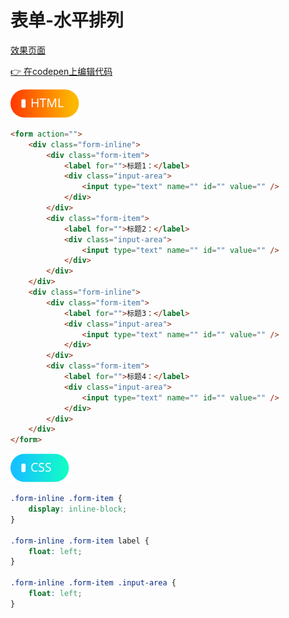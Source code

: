 # <b>表单-水平排列</b>

[效果页面](00表单水平.html ':include :type=iframe width=100% height=80px')

[:point_right: 在codepen上编辑代码](https://codepen.io/shuangcs/pen/OvwZjL)

![标签](../assets/html.svg)

```html
<form action="">
    <div class="form-inline">
        <div class="form-item">
            <label for="">标题1：</label>
            <div class="input-area">
                <input type="text" name="" id="" value="" />
            </div>
        </div>
        <div class="form-item">
            <label for="">标题2：</label>
            <div class="input-area">
                <input type="text" name="" id="" value="" />
            </div>
        </div>
    </div>
    <div class="form-inline">
        <div class="form-item">
            <label for="">标题3：</label>
            <div class="input-area">
                <input type="text" name="" id="" value="" />
            </div>
        </div>
        <div class="form-item">
            <label for="">标题4：</label>
            <div class="input-area">
                <input type="text" name="" id="" value="" />
            </div>
        </div>
    </div>
</form>
```

![标签](../assets/css.svg)

```css
.form-inline .form-item {
    display: inline-block;
}

.form-inline .form-item label {
    float: left;
}

.form-inline .form-item .input-area {
    float: left;
}
```
